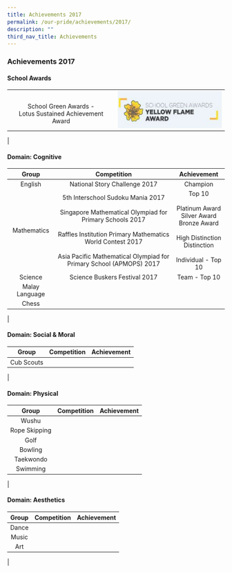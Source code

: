 ```yaml
---
title: Achievements 2017
permalink: /our-pride/achievements/2017/
description: ""
third_nav_title: Achievements
---
```

### **Achievements 2017**
#### **School Awards**

|  |  |
|:---:|:---:|
| <br>School Green Awards - <br>Lotus Sustained Achievement Award | ![](/images/2019schaward.png) |
|

#### **Domain: Cognitive**

| Group | Competition | Achievement |
|:---:|:---:|:---:|
| English | National Story Challenge 2017	 | Champion | 
| Mathematics | 5th Interschool Sudoku Mania 2017	<br><br>Singapore Mathematical Olympiad for Primary Schools 2017<br><br>Raffles Institution Primary Mathematics World Contest 2017<br><br>Asia Pacific Mathematical Olympiad for Primary School (APMOPS) 2017 | Top 10<br><br>Platinum Award<br>Silver Award<br>Bronze Award<br><br>High Distinction<br>Distinction<br><br>Individual - Top 10 | 
| Science | Science Buskers Festival 2017 | Team - Top 10 | 
| Malay Language |  |  | 
| Chess |  |  | 
|

#### **Domain: Social & Moral**

| Group | Competition | Achievement |
|:---:|:---:|:---:|
| Cub Scouts |  |  | 
|

#### **Domain: Physical**

| Group | Competition | Achievement |
|:---:|:---:|:---:|
| Wushu |  |  | 
| Rope Skipping |  |  |
| Golf |  |  | 
| Bowling |  |  | 
| Taekwondo |  |  | 
| Swimming |  |  | 
|

#### **Domain: Aesthetics**

| Group | Competition | Achievement |
|:---:|:---:|:---:|
| Dance |  |  |
| Music |  |  | 
| Art |  |  | 
|